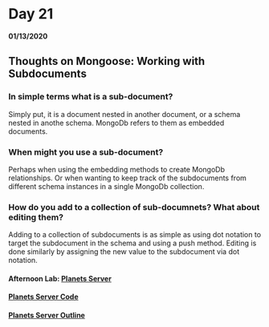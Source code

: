 # Day 21
__01/13/2020__

## Thoughts on Mongoose: Working with Subdocuments

### In simple terms what is a sub-document?
Simply put, it is a document nested in another document, or a schema nested in anothe schema. MongoDb refers to them as embedded documents.

### When might you use a sub-document?
Perhaps when using the embedding methods to create MongoDb relationships. Or when wanting to keep track of the subdocuments from different schema instances in a single MongoDb collection.

### How do you add to a collection of sub-documnets? What about editing them?
Adding to a collection of subdocuments is as simple as using dot notation to target the subdocument in the schema and using a push method.  Editing is done similarly by assigning the new value to the subdocument via dot notation.


#### Afternoon Lab: [Planets Server](https://tallen-planets-server.herokuapp.com)
####                [Planets Server Code](https://github.com/trevor-r-allen/planets-server)
####                [Planets Server Outline](https://lucid.app/lucidchart/cc2d23a6-0fd1-4a97-bf74-f204b31c15b7/edit?beaconFlowId=A3491929DD85391E&page=0_0#)